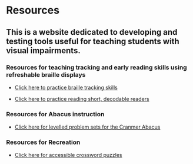 # Resources

## This is a website dedicated to developing and testing tools useful for teaching students with visual impairments. 

### Resources for teaching tracking and early reading skills using refreshable braille displays

- [Click here to practice braille tracking skills](./TSVI_BRAILLETRACKING/index.html)

- [Click here to practice reading short, decodable readers](./TSVI_DecodableReaders)

### Resources for Abacus instruction

- [Click here for levelled problem sets for the Cranmer Abacus](./SorobanProblemSet)

### Resources for Recreation

- [Click here for accessible crossword puzzles](./Crosswords/index.html)